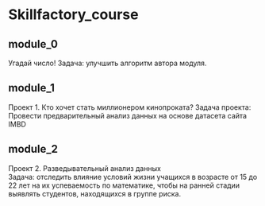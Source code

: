 # Skillfactory_course

## module_0
  Угадай число!
  Задача: улучшить алгоритм автора модуля.

## module_1
  Проект 1. Кто хочет стать миллионером кинопроката?
  Задача проекта: Провести предварительный анализ данных на основе датасета сайта IMBD

## module_2
Проект 2. Разведывательный анализ данных  
Задача: отследить влияние условий жизни учащихся в возрасте от 15 до 22 лет на их успеваемость по математике, чтобы на ранней стадии выявлять студентов, находящихся в группе риска.
